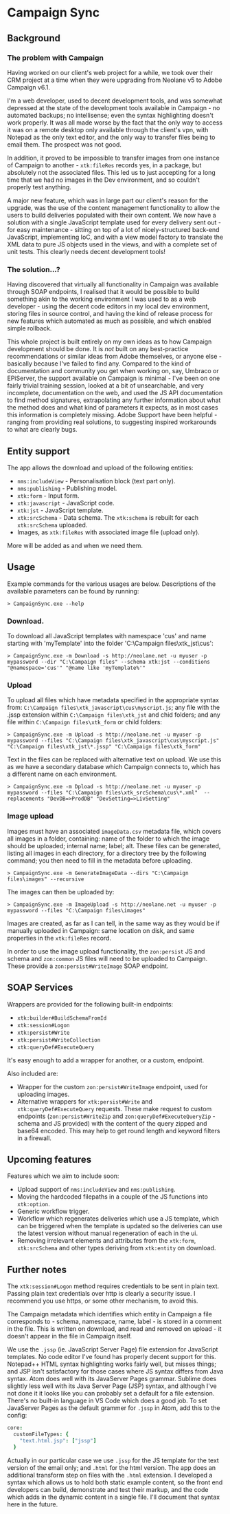 # Campaign Sync

## Background

### The problem with Campaign

Having worked on our client's web project for a while, we took over their CRM project at a time when they were upgrading from Neolane v5 to Adobe Campaign v6.1.

I'm a web developer, used to decent development tools, and was somewhat depressed at the state of the development tools available in Campaign - no automated backups; no intellisense; even the syntax highlighting doesn't work properly. It was all made worse by the fact that the only way to access it was on a remote desktop only available through the client's vpn, with Notepad as the only text editor, and the only way to transfer files being to email them. The prospect was not good.

In addition, it proved to be impossible to transfer images from one instance of Campaign to another - `xtk:fileRes` records yes, in a package, but absolutely not the associated files. This led us to just accepting for a long time that we had no images in the Dev environment, and so couldn't properly test anything. 

A major new feature, which was in large part our client's reason for the upgrade, was the use of the content management functionality to allow the users to build deliveries populated with their own content. We now have a solution with a single JavaScript template used for every delivery sent out - for easy maintenance - sitting on top of a lot of nicely-structured back-end JavaScript, implementing IoC, and with a view model factory to translate the XML data to pure JS objects used in the views, and with a complete set of unit tests. This clearly needs decent development tools!

### The solution...?

Having discovered that virtually all functionality in Campaign was available through SOAP endpoints, I realised that it would be possible to build something akin to the working environment I was used to as a web developer - using the decent code editors in my local dev environment, storing files in source control, and having the kind of release process for new features which automated as much as possible, and which enabled simple rollback.

This whole project is built entirely on my own ideas as to how Campaign development should be done. It is _not_ built on any best-practice recommendations or similar ideas from Adobe themselves, or anyone else - basically because I've failed to find any. Compared to the kind of documentation and community you get when working on, say, Umbraco or EPiServer, the support available on Campaign is minimal - I've been on one fairly trivial training session, looked at a bit of unsearchable, and very incomplete, documentation on the web, and used the JS API documentation to find method signatures, extrapolating any further information about what the method does and what kind of parameters it expects, as in most cases this information is completely missing. Adobe Support have been helpful - ranging from providing real solutions, to suggesting inspired workarounds to what are clearly bugs.

## Entity support

The app allows the download and upload of the following entities:

- `nms:includeView` - Personalisation block (text part only).
- `nms:publishing` - Publishing model.
- `xtk:form` - Input form.
- `xtk:javascript` - JavaScript code.
- `xtk:jst` - JavaScript template.
- `xtk:srcSchema` - Data schema. The `xtk:schema` is rebuilt for each `xtk:srcSchema` uploaded.
- Images, as `xtk:fileRes` with associated image file (upload only).

More will be added as and when we need them.

## Usage

Example commands for the various usages are below. Descriptions of the available parameters can be found by running:

```dos
> CampaignSync.exe --help
```

### Download.

To download all JavaScript templates with namespace 'cus' and name starting with 'myTemplate' into the folder 'C:\Campaign files\xtk_jst\cus':

```dos
> CampaignSync.exe -m Download -s http://neolane.net -u myuser -p mypassword --dir "C:\Campaign files" --schema xtk:jst --conditions "@namespace='cus'" "@name like 'myTemplate%'"
```

### Upload

To upload all files which have metadata specified in the appropriate syntax from: `C:\Campaign files\xtk_javascript\cus\myscript.js`; any file with the .jssp extension within `C:\Campaign files\xtk_jst` and chid folders; and any file within `C:\Campaign files\xtk_form` or child folders:

```dos
> CampaignSync.exe -m Upload -s http://neolane.net -u myuser -p mypassword --files "C:\Campaign files\xtk_javascript\cus\myscript.js" "C:\Campaign files\xtk_jst\*.jssp" "C:\Campaign files\xtk_form"
```

Text in the files can be replaced with alternative text on upload. We use this as we have a secondary database which Campaign connects to, which has a different name on each environment.

```dos
> CampaignSync.exe -m Dpload -s http://neolane.net -u myuser -p mypassword --files "C:\Campaign files\xtk_srcSchema\cus\*.xml"  --replacements "DevDB=>ProdDB" "DevSetting=>LivSetting"
```

### Image upload

Images must have an associated `imageData.csv` metadata file, which covers all images in a folder, containing: name of the folder to which the image should be uploaded; internal name; label; alt. These files can be generated, listing all images in each directory, for a directory tree by the following command; you then need to fill in the metadata before uploading.

```dos
> CampaignSync.exe -m GenerateImageData --dirs "C:\Campaign files\images" --recursive
```

The images can then be uploaded by:

```dos
> CampaignSync.exe -m ImageUpload -s http://neolane.net -u myuser -p mypassword --files "C:\Campaign files\images"
```

Images are created, as far as I can tell, in the same way as they would be if manually uploaded in Campaign: same location on disk, and same properties in the `xtk:fileRes` record.

In order to use the image upload functionality, the `zon:persist` JS and schema and `zon:common` JS files will need to be uploaded to Campaign. These provide a `zon:persist#WriteImage` SOAP endpoint.

## SOAP Services

Wrappers are provided for the following built-in endpoints:

- `xtk:builder#BuildSchemaFromId`
- `xtk:session#Logon`
- `xtk:persist#Write`
- `xtk:persist#WriteCollection`
- `xtk:queryDef#ExecuteQuery`

It's easy enough to add a wrapper for another, or a custom, endpoint.

Also included are:

- Wrapper for the custom `zon:persist#WriteImage` endpoint, used for uploading images.
- Alternative wrappers for `xtk:persist#Write` and `xtk:queryDef#ExecuteQuery` requests. These make request to custom endpoints (`zon:persist#WriteZip` and `zon:queryDef#ExecuteQueryZip` - schema and JS provided) with the content of the query zipped and base64 encoded. This may help to get round length and keyword filters in a firewall.

## Upcoming features

Features which we aim to include soon:

- Upload support of `nms:includeView` and `nms:publishing`.
- Moving the hardcoded filepaths in a couple of the JS functions into `xtk:option`.
- Generic workflow trigger.
- Workflow which regenerates deliveries which use a JS template, which can be triggered when the template is updated so the deliveries can use the latest version without manual regeneration of each in the ui.
- Removing irrelevant elements and attributes from the `xtk:form`, `xtk:srcSchema` and other types deriving from `xtk:entity` on download.

## Further notes

The `xtk:session#Logon` method requires credentials to be sent in plain text. Passing plain text credentials over http is clearly a security issue. I recommend you use https, or some other mechanism, to avoid this.

The Campaign metadata which identifies which entity in Campaign a file corresponds to - schema, namespace, name, label - is stored in a comment in the file. This is written on download, and read and removed on upload - it doesn't appear in the file in Campaign itself.

We use the `.jssp` (ie. JavaScript Server Page) file extension for JavaScript templates. No code editor I've found has properly decent support for this. Notepad++ HTML syntax highlighting works fairly well, but misses things; and JSP isn't satisfactory for those cases where JS syntax differs from Java syntax. Atom does well with its JavaServer Pages grammar. Sublime does slightly less well with its Java Server Page (JSP) syntax, and although I've not done it it looks like you can probably set a default for a file extension. There's no built-in language in VS Code which does a good job. To set JavaServer Pages as the default grammer for `.jssp` in Atom, add this to the config:

```coffeescript
core:
  customFileTypes: {
    "text.html.jsp": ["jssp"]
  }
```

Actually in our particular case we use `.jssp` for the JS template for the text version of the email only; and `.html` for the html version. The app does an additional transform step on files with the `.html` extension. I developed a syntax which allows us to hold both static example content, so the front end developers can build, demonstrate and test their markup, and the code which adds in the dynamic content in a single file. I'll document that syntax here in the future.
